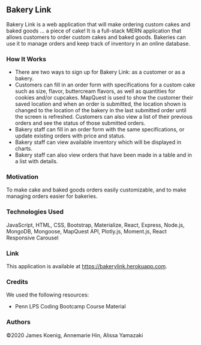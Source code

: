 ## Bakery Link

Bakery Link is a web application that will make ordering custom cakes and baked goods ... a piece of cake! It is a full-stack MERN application that allows customers to order custom cakes and baked goods. Bakeries can use it to manage orders and keep track of inventory in an online database.

### How It Works
* There are two ways to sign up for Bakery Link: as a customer or as a bakery.
* Customers can fill in an order form with specifications for a custom cake such as size, flavor, buttercream flavors, as well as quantities for cookies and/or cupcakes. MapQuest is used to show the customer their saved location and when an order is submitted, the location shown is changed to the location of the bakery in the last submitted order until the screen is refreshed. Customers can also view a list of their previous orders and see the status of those submitted orders.
* Bakery staff can fill in an order form with the same specifications, or update existing orders with price and status.
* Bakery staff can view available inventory which will be displayed in charts. 
* Bakery staff can also view orders that have been made in a table and in a list with details.  

### Motivation

To make cake and baked goods orders easily customizable, and to make managing orders easier for bakeries.

### Technologies Used

JavaScript, HTML, CSS, Bootstrap, Materialize, React, Express, Node.js, MongoDB, Mongoose, MapQuest API, Plotly.js, Moment.js, React Responsive Carousel

### Link

This application is available at https://bakerylink.herokuapp.com.

### Credits

We used the following resources:
* Penn LPS Coding Bootcamp Course Material

### Authors

©2020 James Koenig, Annemarie Hin, Alissa Yamazaki
